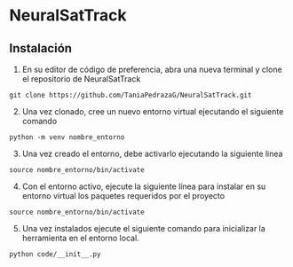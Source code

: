 
# NeuralSatTrack



## Instalación

1. En su editor de código de preferencia, abra una nueva terminal y clone el repositorio de NeuralSatTrack

```git clone https://github.com/TaniaPedrazaG/NeuralSatTrack.git```

2. Una vez clonado, cree un nuevo entorno virtual ejecutando el siguiente comando

```python -m venv nombre_entorno```

3. Una vez creado el entorno, debe activarlo ejecutando la siguiente linea

```source nombre_entorno/bin/activate```

4. Con el entorno activo, ejecute la siguiente línea para instalar en su entorno virtual los paquetes requeridos por el proyecto

```source nombre_entorno/bin/activate```

5. Una vez instalados ejecute el siguiente comando para inicializar la herramienta en el entorno local.

```python code/__init__.py```

